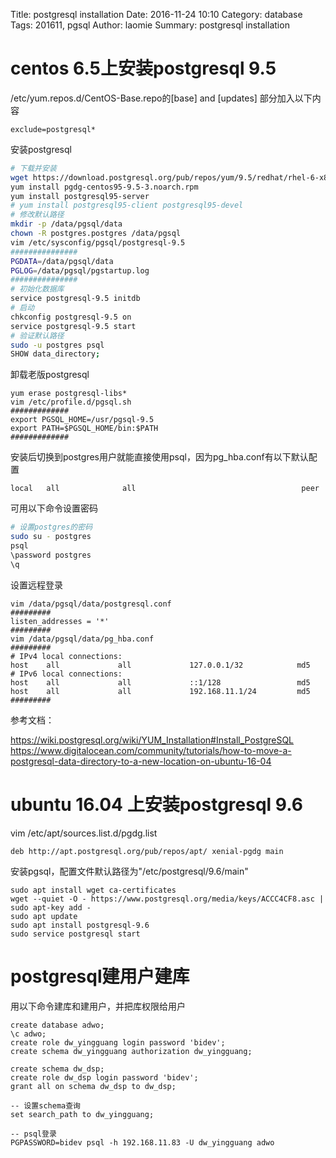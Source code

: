 Title: postgresql installation
Date: 2016-11-24 10:10
Category: database
Tags: 201611, pgsql 
Author: laomie
Summary: postgresql installation

centos 6.5上安装postgresql 9.5
====================================
/etc/yum.repos.d/CentOS-Base.repo的[base] and [updates] 部分加入以下内容
```
exclude=postgresql*
```

安装postgresql
```bash
# 下载并安装
wget https://download.postgresql.org/pub/repos/yum/9.5/redhat/rhel-6-x86_64/pgdg-centos95-9.5-3.noarch.rpm
yum install pgdg-centos95-9.5-3.noarch.rpm
yum install postgresql95-server
# yum install postgresql95-client postgresql95-devel
# 修改默认路径
mkdir -p /data/pgsql/data
chown -R postgres.postgres /data/pgsql
vim /etc/sysconfig/pgsql/postgresql-9.5
###############
PGDATA=/data/pgsql/data
PGLOG=/data/pgsql/pgstartup.log
###############
# 初始化数据库
service postgresql-9.5 initdb
# 启动
chkconfig postgresql-9.5 on
service postgresql-9.5 start
# 验证默认路径
sudo -u postgres psql
SHOW data_directory;
```

卸载老版postgresql
```
yum erase postgresql-libs*
vim /etc/profile.d/pgsql.sh
#############
export PGSQL_HOME=/usr/pgsql-9.5
export PATH=$PGSQL_HOME/bin:$PATH
#############
```

安装后切换到postgres用户就能直接使用psql，因为pg_hba.conf有以下默认配置
```
local   all              all                                     peer
```
可用以下命令设置密码
```bash
# 设置postgres的密码
sudo su - postgres
psql
\password postgres
\q
```

设置远程登录
```
vim /data/pgsql/data/postgresql.conf
#########
listen_addresses = '*'
#########
vim /data/pgsql/data/pg_hba.conf
#########
# IPv4 local connections:
host    all             all             127.0.0.1/32            md5
# IPv6 local connections:
host    all             all             ::1/128                 md5
host    all             all             192.168.11.1/24         md5 
#########
```
参考文档：

<https://wiki.postgresql.org/wiki/YUM_Installation#Install_PostgreSQL>
<https://www.digitalocean.com/community/tutorials/how-to-move-a-postgresql-data-directory-to-a-new-location-on-ubuntu-16-04>

ubuntu 16.04 上安装postgresql 9.6
====================================
vim /etc/apt/sources.list.d/pgdg.list
```
deb http://apt.postgresql.org/pub/repos/apt/ xenial-pgdg main
```
安装pgsql，配置文件默认路径为"/etc/postgresql/9.6/main"
```
sudo apt install wget ca-certificates
wget --quiet -O - https://www.postgresql.org/media/keys/ACCC4CF8.asc | sudo apt-key add -
sudo apt update
sudo apt install postgresql-9.6
sudo service postgresql start
```

postgresql建用户建库
====================
用以下命令建库和建用户，并把库权限给用户
```
create database adwo;
\c adwo;
create role dw_yingguang login password 'bidev';
create schema dw_yingguang authorization dw_yingguang;

create schema dw_dsp;
create role dw_dsp login password 'bidev';
grant all on schema dw_dsp to dw_dsp;

-- 设置schema查询
set search_path to dw_yingguang;

-- psql登录
PGPASSWORD=bidev psql -h 192.168.11.83 -U dw_yingguang adwo
```
